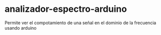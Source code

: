 # analizador-espectro-arduino
Permite ver el compotamiento de una señal en el dominio de la frecuencia usando arduino 
